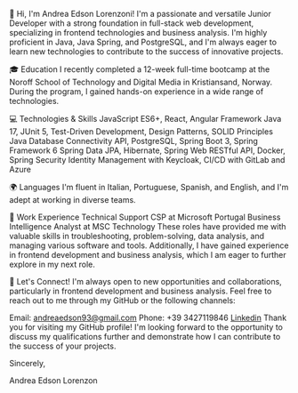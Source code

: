 👋 Hi, I'm Andrea Edson Lorenzoni!
I'm a passionate and versatile Junior Developer with a strong foundation in full-stack web development, specializing in frontend technologies and business analysis. I'm highly proficient in Java, Java Spring, and PostgreSQL, and I'm always eager to learn new technologies to contribute to the success of innovative projects.

🎓 Education
I recently completed a 12-week full-time bootcamp at the Noroff School of Technology and Digital Media in Kristiansand, Norway. During the program, I gained hands-on experience in a wide range of technologies.

💻 Technologies & Skills
JavaScript ES6+, React, Angular Framework
Java 17, JUnit 5, Test-Driven Development, Design Patterns, SOLID Principles
Java Database Connectivity API, PostgreSQL, Spring Boot 3, Spring Framework 6
Spring Data JPA, Hibernate, Spring Web
RESTful API, Docker, Spring Security
Identity Management with Keycloak, CI/CD with GitLab and Azure

🌍 Languages
I'm fluent in Italian, Portuguese, Spanish, and English, and I'm adept at working in diverse teams.

🔧 Work Experience
Technical Support CSP at Microsoft Portugal
Business Intelligence Analyst at MSC Technology
These roles have provided me with valuable skills in troubleshooting, problem-solving, data analysis, and managing various software and tools. Additionally, I have gained experience in frontend development and business analysis, which I am eager to further explore in my next role.

🤝 Let's Connect!
I'm always open to new opportunities and collaborations, particularly in frontend development and business analysis. Feel free to reach out to me through my GitHub or the following channels:

Email: andreaedson93@gmail.com
Phone: +39 3427119846
[Linkedin](https://www.linkedin.com/in/andrea-edson-lorenzoni-b296ab1aa/)
Thank you for visiting my GitHub profile! I'm looking forward to the opportunity to discuss my qualifications further and demonstrate how I can contribute to the success of your projects.

Sincerely,

Andrea Edson Lorenzon

<!---
AndreEdson93L/AndreEdson93L is a ✨ special ✨ repository because its `README.md` (this file) appears on your GitHub profile.
You can click the Preview link to take a look at your changes.
--->
